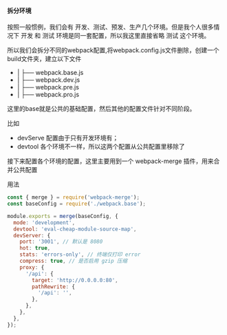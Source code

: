 #### 拆分环境

按照一般惯例，我们会有 开发、测试、预发、生产几个环境。但是我个人很多情况下 开发 和 测试 环境是同一套配置，所以我这里直接省略 测试 这个环境。

所以我们会拆分不同的webpack配置,将webpack.config.js文件删除，创建一个build文件夹，建立以下文件

  + |    ├── webpack.base.js
  + |    ├── webpack.dev.js
  + |    ├── webpack.pre.js
  + |    ├── webpack.pro.js
 
这里的base就是公共的基础配置，然后其他的配置文件针对不同阶段。

比如
- devServe 配置由于只有开发环境有；
- devtool 各个环境不一样，所以这两个配置从公共配置里移除了

接下来配置各个环境的配置，这里主要用到一个 webpack-merge 插件，用来合并公共配置

用法
```js
const { merge } = require('webpack-merge');
const baseConfig = require('./webpack.base');

module.exports = merge(baseConfig, {
  mode: 'development',
  devtool: 'eval-cheap-module-source-map',
  devServer: {
    port: '3001', // 默认是 8080
    hot: true,
    stats: 'errors-only', // 终端仅打印 error
    compress: true, // 是否启用 gzip 压缩
    proxy: {
      '/api': {
        target: 'http://0.0.0.0:80',
        pathRewrite: {
          '/api': '',
        },
      },
    },
  },
});
```